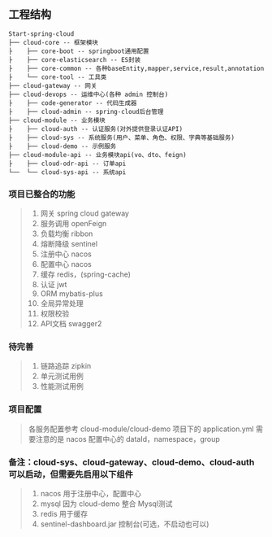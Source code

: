 
## 工程结构
```
Start-spring-cloud
├── cloud-core -- 框架模块
├    ├── core-boot -- springboot通用配置
├    ├── core-elasticsearch -- ES封装
├    ├── core-common -- 各种baseEntity,mapper,service,result,annotation
├    └── core-tool -- 工具类
├── cloud-gateway -- 网关
├── cloud-devops -- 运维中心(各种 admin 控制台)
├    ├── code-generator -- 代码生成器
├    ├── cloud-admin -- spring-cloud后台管理
├── cloud-module -- 业务模块
├    ├── cloud-auth -- 认证服务(对外提供登录认证API)
├    ├── cloud-sys -- 系统服务(用户、菜单、角色、权限、字典等基础服务)
├    ├── cloud-demo -- 示例服务
├── cloud-module-api -- 业务模块api(vo、dto、feign)
├    ├── cloud-odr-api -- 订单api
└──  └── cloud-sys-api -- 系统api
```

### 项目已整合的功能
> 1. 网关       spring cloud gateway
> 2. 服务调用   openFeign
> 3. 负载均衡   ribbon
> 4. 熔断降级   sentinel
> 5. 注册中心   nacos
> 6. 配置中心   nacos
> 7. 缓存       redis，(spring-cache)
> 8. 认证       jwt
> 9. ORM        mybatis-plus
> 10. 全局异常处理
> 11. 权限校验
> 12. API文档     swagger2

### 待完善
> 1. 链路追踪 zipkin
> 2. 单元测试用例
> 3. 性能测试用例

### 项目配置
> 各服务配置参考 cloud-module/cloud-demo 项目下的 application.yml
> 需要注意的是 nacos 配置中心的 dataId，namespace，group 

### 备注：cloud-sys、cloud-gateway、cloud-demo、cloud-auth 可以启动，但需要先启用以下组件
> 1. nacos 用于注册中心，配置中心
> 2. mysql 因为 cloud-demo 整合 Mysql测试
> 3. redis 用于缓存
> 4. sentinel-dashboard.jar 控制台(可选，不启动也可以)

